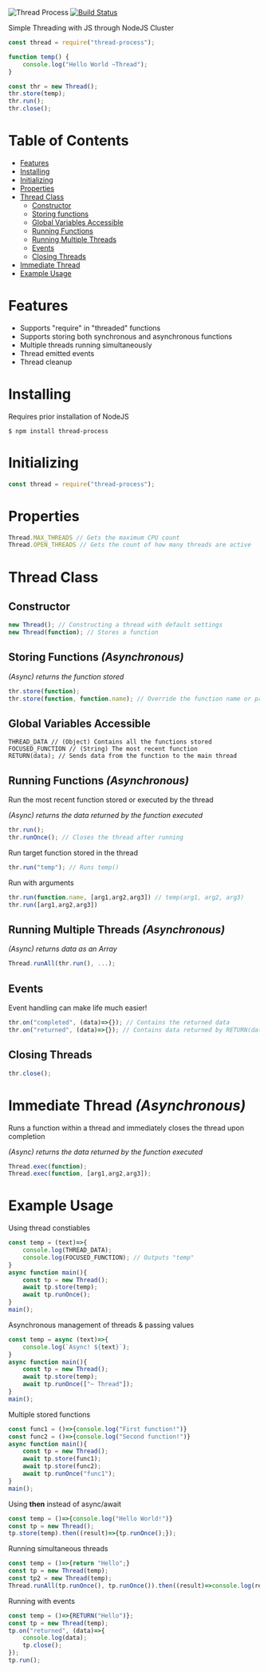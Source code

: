 ![Thread Process](https://github.com/PotatoParser/threadProcess/blob/master/thread-process.png?raw=true)
[![Build Status](https://api.travis-ci.com/PotatoParser/thread-process.svg?branch=master)](https://travis-ci.com/PotatoParser/thread-process)

Simple Threading with JS through NodeJS Cluster
```javascript
const thread = require("thread-process");

function temp() {
    console.log("Hello World ~Thread");
}

const thr = new Thread();
thr.store(temp);
thr.run();
thr.close();
```
# Table of Contents
+ [Features](#features)
+ [Installing](#installing)
+ [Initializing](#initializing)
+ [Properties](#properties)
+ [Thread Class](#thread-class)
	+ [Constructor](#constructor)
	+ [Storing functions](#storing-functions-asynchronous)
	+ [Global Variables Accessible](#global-constiables-accessible)
	+ [Running Functions](#running-functions-asynchronous)
	+ [Running Multiple Threads](#running-multiple-threads-asynchronous)
    + [Events](#events)
	+ [Closing Threads](#closing-threads)
+ [Immediate Thread](#immediate-thread-asynchronous)
+ [Example Usage](#example-usage)

# Features
+ Supports "require" in "threaded" functions
+ Supports storing both synchronous and asynchronous functions
+ Multiple threads running simultaneously
+ Thread emitted events
+ Thread cleanup

# Installing
Requires prior installation of NodeJS
```
$ npm install thread-process
```
# Initializing
```javascript
const thread = require("thread-process");
```
# Properties
```javascript
Thread.MAX_THREADS // Gets the maximum CPU count
Thread.OPEN_THREADS // Gets the count of how many threads are active
```
# Thread Class
## Constructor
```javascript
new Thread(); // Constructing a thread with default settings
new Thread(function); // Stores a function
```
## Storing Functions *(Asynchronous)*
*(Async) returns the function stored*
```javascript
thr.store(function);
thr.store(function, function.name); // Override the function name or provide one that is missing
```
## Global Variables Accessible
```javscript
THREAD_DATA // (Object) Contains all the functions stored
FOCUSED_FUNCTION // (String) The most recent function
RETURN(data); // Sends data from the function to the main thread
```
## Running Functions *(Asynchronous)*
Run the most recent function stored or executed by the thread

*(Async) returns the data returned by the function executed*
```javascript
thr.run();
thr.runOnce(); // Closes the thread after running
```
Run target function stored in the thread
```javascript
thr.run("temp"); // Runs temp()
```
Run with arguments
```javascript
thr.run(function.name, [arg1,arg2,arg3]) // temp(arg1, arg2, arg3)
thr.run([arg1,arg2,arg3])
```
## Running Multiple Threads *(Asynchronous)*

*(Async) returns data as an Array*
```javascript
Thread.runAll(thr.run(), ...);
```
## Events
Event handling can make life much easier!
```javascript
thr.on("completed", (data)=>{}); // Contains the returned data
thr.on("returned", (data)=>{}); // Contains data returned by RETURN(data);
```
## Closing Threads
```javascript
thr.close();
```
# Immediate Thread *(Asynchronous)*
Runs a function within a thread and immediately closes the thread upon completion

*(Async) returns the data returned by the function executed*
```javascript
Thread.exec(function);
Thread.exec(function, [arg1,arg2,arg3]);
```
# Example Usage
Using thread constiables
```javascript
const temp = (text)=>{
    console.log(THREAD_DATA);
    console.log(FOCUSED_FUNCTION); // Outputs "temp"
}
async function main(){
    const tp = new Thread();
    await tp.store(temp);
    await tp.runOnce();
}
main();
```
Asynchronous management of threads & passing values
```javascript
const temp = async (text)=>{
    console.log(`Async! ${text}`);
}
async function main(){
    const tp = new Thread();
    await tp.store(temp);
    await tp.runOnce(["~ Thread"]);
}
main();
```
Multiple stored functions
```javascript
const func1 = ()=>{console.log("First function!")}
const func2 = ()=>{console.log("Second function!")}
async function main(){
    const tp = new Thread();
    await tp.store(func1);
    await tp.store(func2);
    await tp.runOnce("func1");
}
main();
```
Using **then** instead of async/await
```javascript
const temp = ()=>{console.log("Hello World!")}
const tp = new Thread();
tp.store(temp).then((result)=>{tp.runOnce();});
```
Running simultaneous threads
```javascript
const temp = ()=>{return "Hello";}
const tp = new Thread(temp);
const tp2 = new Thread(temp);
Thread.runAll(tp.runOnce(), tp.runOnce()).then((result)=>console.log(result));
```
Running with events
```javascript
const temp = ()=>{RETURN("Hello")};
const tp = new Thread(temp);
tp.on("returned", (data)=>{
    console.log(data);
    tp.close();
});
tp.run();
```
